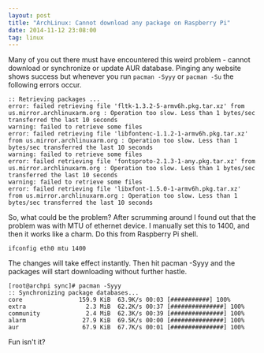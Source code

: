 ```yaml
---
layout: post
title: "ArchLinux: Cannot download any package on Raspberry Pi"
date: 2014-11-12 23:08:00
tag: linux
---
```

Many of you out there must have encountered this weird problem - cannot download or synchronize or update AUR database. Pinging any website shows success but whenever you run `pacman -Syyy` or `pacman -Su` the following errors occur.
    
    :: Retrieving packages ...
    error: failed retrieving file 'fltk-1.3.2-5-armv6h.pkg.tar.xz' from us.mirror.archlinuxarm.org : Operation too slow. Less than 1 bytes/sec transferred the last 10 seconds
    warning: failed to retrieve some files
    error: failed retrieving file 'libfontenc-1.1.2-1-armv6h.pkg.tar.xz' from us.mirror.archlinuxarm.org : Operation too slow. Less than 1 bytes/sec transferred the last 10 seconds
    warning: failed to retrieve some files
    error: failed retrieving file 'fontsproto-2.1.3-1-any.pkg.tar.xz' from us.mirror.archlinuxarm.org : Operation too slow. Less than 1 bytes/sec transferred the last 10 seconds
    warning: failed to retrieve some files
    error: failed retrieving file 'libxfont-1.5.0-1-armv6h.pkg.tar.xz' from us.mirror.archlinuxarm.org : Operation too slow. Less than 1 bytes/sec transferred the last 10 seconds

So, what could be the problem? After scrumming around I found out that the
problem was with MTU of ethernet device. I manually set this to 1400, and then
it works like a charm. Do this from Raspberry Pi shell.

    ifconfig eth0 mtu 1400

The changes will take effect instantly. Then hit pacman -Syyy and the packages
will start downloading without further hastle.

    [root@archpi sync]# pacman -Syyy      
    :: Synchronizing package databases...
    core                159.9 KiB  63.9K/s 00:03 [###########] 100%
    extra                 2.3 MiB  62.2K/s 00:37 [###############] 100%
    community             2.4 MiB  62.3K/s 00:39 [###############] 100%
    alarm                27.9 KiB  69.5K/s 00:00 [###############] 100%
    aur                  67.9 KiB  67.7K/s 00:01 [###############] 100%

Fun isn't it?
